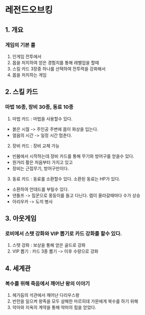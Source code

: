 # 레전드오브킹
## 1. 개요
### 게임의 기본 룰
1) 인게임 전투에서 
2) 몹을 처치하여 얻은 경험치를 통해 레벨업을 할때 
3) 스킬 카드 3장중 하나를 선택하여 전투력을 강화해서 
4) 몹을 처치하는 게임
 
## 2. 스킬 카드
### 마법 16종, 장비 30종, 동료 10종
1) 마법 카드 : 마법을 사용할수 있다. 
  - 붉은 시월 -> 주인공 주변에 몹이 화상을 입는다.
  - 얼음의 시간 -> 일정 시간 멈춘다.    
2) 장비 카드 : 장비 교체 가능
  - 빈봄에서 시작하는데 장비 카드를 통해 무기와 방어구를 얻을수 있다. 
  - 원거리 활은 처음부터 가지고 있고 
  - 장비는 근접무기, 방어구만이다.
3) 동료 카드 : 동료를 소환할수 있다. 소환된 동료는 HP가 있다.
  - 소환하여 언데드를 부릴수 있다. 
  - 댄돌프 -> 짐꾼으로 몽둥이를 들고 다닌다. 렙이 올라갈때마다 수가 상승
  - 아리우카 -> 도끼 병사 

## 3. 아웃게임
### 로비에서 스탯 강화와 VIP 뽑기로 카드 강화를 할수 있다. 
1) 스탯 강화 : 보상을 통해 얻은 골드로 강화
2) VIP 뽑기 : 카드 3종 뽑기 -> 이후 수량으로 강화 

## 4. 세계관
### 복수를 위해 죽음에서 깨어난 왕의 이야기
1) 헤가듬의 석관에서 깨어난 다리우스왕
2) 반란을 일으켜 왕족을 모두 살해한 마르히데 가문에게 복수를 하기 위해
3) 악마와 지옥의 계약을 통해 악마의 힘을 얻었다. 
